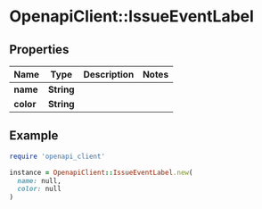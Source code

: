 # OpenapiClient::IssueEventLabel

## Properties

| Name | Type | Description | Notes |
| ---- | ---- | ----------- | ----- |
| **name** | **String** |  |  |
| **color** | **String** |  |  |

## Example

```ruby
require 'openapi_client'

instance = OpenapiClient::IssueEventLabel.new(
  name: null,
  color: null
)
```

